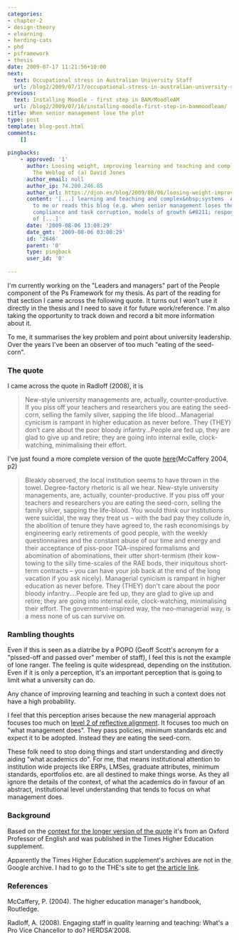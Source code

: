 ```yaml
---
categories:
- chapter-2
- design-theory
- elearning
- herding-cats
- phd
- psframework
- thesis
date: 2009-07-17 11:21:56+10:00
next:
  text: Occupational stress in Australian University Staff
  url: /blog2/2009/07/17/occupational-stress-in-australian-university-staff/
previous:
  text: Installing Moodle - first step in BAM/MoodleAM
  url: /blog2/2009/07/16/installing-moodle-first-step-in-bammoodleam/
title: When senior management lose the plot
type: post
template: blog-post.html
comments:
    []
    
pingbacks:
    - approved: '1'
      author: Loosing weight, improving learning and teaching and complex systems &laquo;
        The Weblog of (a) David Jones
      author_email: null
      author_ip: 74.200.246.85
      author_url: https://djon.es/blog/2009/08/06/loosing-weight-improving-learning-and-teaching-and-complex-systems/
      content: '[...] learning and teaching and complex&nbsp;systems  Anyone who listens
        to me or reads this blog (e.g. when senior management loses the plot, quality
        compliance and task corruption, models of growth &#8211; responding to the grammar
        of [...]'
      date: '2009-08-06 13:08:29'
      date_gmt: '2009-08-06 03:08:29'
      id: '2646'
      parent: '0'
      type: pingback
      user_id: '0'
    
---
```

I'm currently working on the "Leaders and managers" part of the People component of the Ps Framework for my thesis. As part of the reading for that section I came across the following quote. It turns out I won't use it directly in the thesis and I need to save it for future work/reference. I'm also taking the opportunity to track down and record a bit more information about it.

To me, it summarises the key problem and point about university leadership. Over the years I've been an observer of too much "eating of the seed-corn".

### The quote

I came across the quote in Radloff (2008), it is

> New-style university managements are, actually, counter-productive. If you piss off your teachers and researchers you are eating the seed-corn, selling the family silver, sapping the life blood…Managerial cynicism is rampant in higher education as never before. They (THEY) don’t care about the poor bloody infantry…People are fed up, they are glad to give up and retire; they are going into internal exile, clock-watching, minimalising their effort.

I've just found a more complete version of the quote [here](http://books.google.com.au/books?id=TQaDqmaeIk4C&pg=PA2&lpg=PA2&dq=New-style+university+managements+are,+actually,+counter-productive.+If+you+piss+off+your+teachers+and+researchers+you+are+eating+the+seed-corn&source=bl&ots=tfe1t7BoJQ&sig=LmBlgwL-svyLkHgJ6Rp5xHtjbv4&hl=en&ei=9stfSqyyBoTU7APRxc2mCw&sa=X&oi=book_result&ct=result&resnum=1)(McCaffery 2004, p2)

> Bleakly observed, the local institution seems to have thrown in the towel. Degree-factory rhetoric is all we hear. New-style university managements, are, actually, counter-productive. If you piss off your teachers and researchers you are eating the seed-corn, selling the family silver, sapping the life-blood. You would think our institutions were suicidal, the way they treat us – with the bad pay they collude in, the abolition of tenure they have agreed to, the rash economisings by engineering early retirements of good people, with the weekly questionnaires and the constant abuse of our time and energy and their acceptance of piss-poor TQA-inspired formalisms and abomination of abominations, their utter short-termism (their kow-towing to the silly time-scales of the RAE bods, their iniquitous short-term contracts – you can have your job back at the end of the long vacation if you ask nicely). Managerial cynicism is rampant in higher education as never before. They (THEY) don't care about the poor bloody infantry….People are fed up, they are glad to give up and retire; they are going into internal exile, clock-watching, minimalising their effort. The government-inspired way, the neo-managerial way, is a mess none of us can survive on.

### Rambling thoughts

Even if this is seen as a diatribe by a POPO (Geoff Scott's acronym for a "pissed-off and passed over" member of staff), I feel this is not the example of lone ranger. The feeling is quite widespread, depending on the institution. Even if it is only a perception, it's an important perception that is going to limit what a university can do.

Any chance of improving learning and teaching in such a context does not have a high probability.

I feel that this perception arises because the new managerial approach focuses too much on [level 2 of reflective alignment](/blog2/2009/02/26/improving-university-teaching-learning-from-constructive-alignment-by-not-mandating-it/#3levels). It focuses too much on "what management does". They pass policies, minimum standards etc and expect it to be adopted. Instead they are eating the seed-corn.

These folk need to stop doing things and start understanding and directly aiding "what academics do". For me, that means institutional attention to institution wide projects like ERPs, LMSes, graduate attributes, minimum standards, eportfolios etc. are all destined to make things worse. As they all ignore the details of the context, of what the academics do in favour of an abstract, institutional level understanding that tends to focus on what management does.

### Background

Based on the [context for the longer version of the quote](http://books.google.com.au/books?id=TQaDqmaeIk4C&pg=PA2&lpg=PA2&dq=New-style+university+managements+are,+actually,+counter-productive.+If+you+piss+off+your+teachers+and+researchers+you+are+eating+the+seed-corn&source=bl&ots=tfe1t7BoJQ&sig=LmBlgwL-svyLkHgJ6Rp5xHtjbv4&hl=en&ei=9stfSqyyBoTU7APRxc2mCw&sa=X&oi=book_result&ct=result&resnum=1) it's from an Oxford Professor of English and was published in the Times Higher Education supplement.

Apparently the Times Higher Education supplement's archives are not in the Google archive. I had to go to the THE's site to get [the article link](http://www.timeshighereducation.co.uk/story.asp?sectioncode=26&storycode=159228).

### References

McCaffery, P. (2004). The higher education manager's handbook, Routledge.

Radloff, A. (2008). Engaging staff in quality learning and teaching: What's a Pro Vice Chancellor to do? HERDSA'2008.